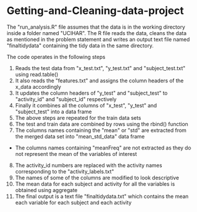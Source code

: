 # Getting-and-Cleaning-data-project
The "run_analysis.R" file assumes that the data is in the working directory inside a folder named "UCIHAR". The R file reads the data, cleans the data as mentioned in the problem statement and writes an output text file named "finaltidydata" containing the tidy data in the same directory.

The code operates in the following steps 

1. Reads the test data from "x_test.txt", "y_test.txt" and "subject_test.txt" using read.table()
2. It also reads the "features.txt" and assigns the column headers of the x_data accordingly
3. It updates the column headers of "y_test" and "subject_test" to "activity_id" and "subject_id" respectively
4. Finally it combines all the columns of "x_test", "y_test" and "subject_test" into a data frame
5. The above steps are repeated for the train data sets
6. The test and train data are combined by rows using the rbind() function
7. The columns names containing the "mean" or "std" are extracted from the merged data set into "mean_std_data" data frame
  * The columns names containing "meanFreq" are not extracted as they do not represent the mean of the variables of interest
8. The activity_id numbers are replaced with the activity names corresponding to the "activity_labels.txt"
9. The names of some of the columns are modified to look descriptive
10. The mean data for each subject and activity for all the variables is obtained using aggregate
11. The final output is a text file "finaltidydata.txt" which contains the mean each variable for each subject and each activity
